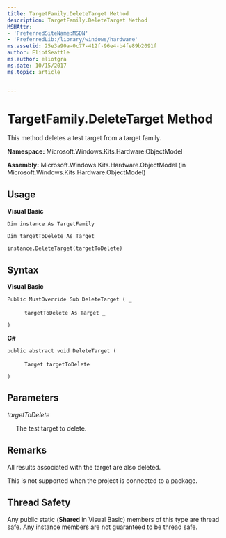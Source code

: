```yaml
---
title: TargetFamily.DeleteTarget Method
description: TargetFamily.DeleteTarget Method
MSHAttr:
- 'PreferredSiteName:MSDN'
- 'PreferredLib:/library/windows/hardware'
ms.assetid: 25e3a90a-0c77-412f-96e4-b4fe89b2091f
author: EliotSeattle
ms.author: eliotgra
ms.date: 10/15/2017
ms.topic: article


---
```


# TargetFamily.DeleteTarget Method


This method deletes a test target from a target family.

**Namespace:** Microsoft.Windows.Kits.Hardware.ObjectModel

**Assembly:** Microsoft.Windows.Kits.Hardware.ObjectModel (in Microsoft.Windows.Kits.Hardware.ObjectModel)

## <span id="Usage"></span><span id="usage"></span><span id="USAGE"></span>Usage


**Visual Basic**

`Dim instance As TargetFamily`

`Dim targetToDelete As Target`

`instance.DeleteTarget(targetToDelete)`

## <span id="Syntax"></span><span id="syntax"></span><span id="SYNTAX"></span>Syntax


**Visual Basic**

`Public MustOverride Sub DeleteTarget ( _`

          `targetToDelete As Target _`

`) `

**C#**

`public abstract void DeleteTarget (`

          `Target targetToDelete`

`)`

## <span id="Parameters"></span><span id="parameters"></span><span id="PARAMETERS"></span>Parameters


*targetToDelete*

     The test target to delete.

## <span id="Remarks"></span><span id="remarks"></span><span id="REMARKS"></span>Remarks


All results associated with the target are also deleted.

This is not supported when the project is connected to a package.

## <span id="Thread_Safety"></span><span id="thread_safety"></span><span id="THREAD_SAFETY"></span>Thread Safety


Any public static (**Shared** in Visual Basic) members of this type are thread safe. Any instance members are not guaranteed to be thread safe.

 

 






